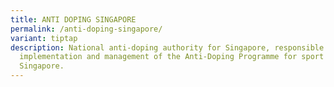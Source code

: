 ```yaml
---
title: ANTI DOPING SINGAPORE
permalink: /anti-doping-singapore/
variant: tiptap
description: National anti-doping authority for Singapore, responsible for the
  implementation and management of the Anti-Doping Programme for sport in
  Singapore.
---
```

